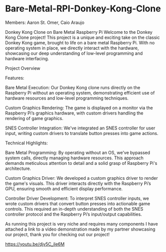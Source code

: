 # Bare-Metal-RPI-Donkey-Kong-Clone

Members: Aaron St. Omer, Caio Araujo

Donkey Kong Clone on Bare Metal Raspberry Pi
Welcome to the Donkey Kong Clone project! This project is a unique and exciting take on the classic Donkey Kong game, brought to life on a bare metal Raspberry Pi. With no operating system in place, we directly interact with the hardware, showcasing our deep understanding of low-level programming and hardware interfacing.

Project Overview

Features:

Bare Metal Execution: Our Donkey Kong clone runs directly on the Raspberry Pi without an operating system, demonstrating efficient use of hardware resources and low-level programming techniques.

Custom Graphics Rendering: The game is displayed on a monitor via the Raspberry Pi’s graphics hardware, with custom drivers handling the rendering of game graphics.

SNES Controller Integration: We've integrated an SNES controller for user input, writing custom drivers to translate button presses into game actions.


Technical Highlights:

Bare Metal Programming: By operating without an OS, we've bypassed system calls, directly managing hardware resources. This approach demands meticulous attention to detail and a solid grasp of Raspberry Pi's architecture.

Custom Graphics Driver: We developed a custom graphics driver to render the game's visuals. This driver interacts directly with the Raspberry Pi’s GPU, ensuring smooth and efficient display performance.

Controller Driver Development: To interpret SNES controller inputs, we wrote custom drivers that convert button presses into actionable game controls. This required an in-depth understanding of both the SNES controller protocol and the Raspberry Pi’s input/output capabilities.

As running this project is very niche and requires many components I have attached a link to a video demonstration made by my partner showcasing our project, thank you for checking out our project!

https://youtu.be/djv5C_ile6M


